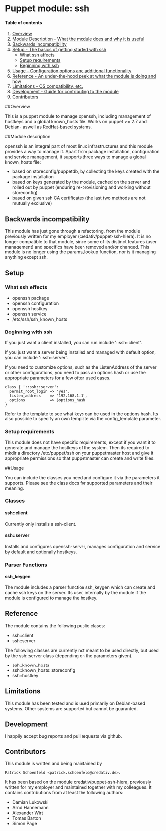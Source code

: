 # Puppet module: ssh

#### Table of contents

1. [Overview](#overview)
2. [Module Description - What the module does and why it is useful](#module-description)
3. [Backwards incompatibility](#backwards-incompatibility)
4. [Setup - The basics of getting started with ssh](#setup)
    * [What ssh affects](#what-ssh-affects)
    * [Setup requirements](#setup-requirements)
    * [Beginning with ssh](#beginning-with-ssh)
5. [Usage - Configuration options and additional functionality](#usage)
6. [Reference - An under-the-hood peek at what the module is doing and how](#reference)
7. [Limitations - OS compatibility, etc.](#limitations)
8. [Development - Guide for contributing to the module](#development)
9. [Contributors](#contributors)

##Overview

This is a puppet module to manage openssh, including management of hostkeys and
a global known_hosts file. Works on puppet >= 2.7 and Debian- aswell as
RedHat-based systems.

##Module description

openssh is an integral part of most linux infrastructures and this module provides
a way to manage it. Apart from package installation, configuration and service
management, it supports three ways to manage a global known_hosts file:

- based on storeconfig/puppetdb, by collecting the keys created with the
  package installation
- based on keys generated by the module, cached on the server and rolled
  out by puppet (enduring re-provisioning and working without storeconfig)
- based on given ssh CA certificates (the last two methods are not mutually exclusive)

## Backwards incompatibility
This module has just gone through a refactoring, from the module previously
written for my employer (credativ/puppet-ssh-hiera). It is no longer compatible
to that module, since some of its distinct features (user management) and
specifics have been removed and/or changed. This module is no longer using the
params_lookup function, nor is it managing anything except ssh.

## Setup

### What ssh effects

* openssh package
* openssh configuration
* openssh hostkey
* openssh service
* /etc/ssh/ssh_known_hosts

### Beginning with ssh

If you just want a client installed, you can run include '::ssh::client'.

If you just want a server being installed and managed with default option, you can include '::ssh::server'.

If you need to customize options, such as the ListenAddress of the server or
other configurations, you need to pass an options hash or use the appropriate parameters
for a few often used cases.

```puppet
class { '::ssh::server':
  permit_root_login => 'yes',
  listen_address    => '192.168.1.1',
  options           => $options_hash
}
```

Refer to the template to see what keys can be used in the options hash.
Its also possible to specify an own template via the config_template
parameter.

### Setup requirements

This module does not have specific requirements, except if you want it to
generate and manage the hostkeys of the system. Then its required to
mkdir a directory /etc/puppet/ssh on your puppetmaster host and give it
appropriate permissions so that puppetmaster can create and write files.

##Usage

You can include the classes you need and configure it via the parameters it
supports. Please see the class docs for supported parameters and their
meaning.

### Classes

#### ssh::client

Currently only installs a ssh-client.

#### ssh::server

Installs and configures openssh-server, manages configuration and service by
default and optionally hostkeys.

### Parser Functions

#### ssh_keygen

The module includes a parser function ssh_keygen which can create and cache
ssh keys on the server. Its used internally by the module if the module is
configured to manage the hostkey.

## Reference

The module contains the following public clases:

- ssh::client
- ssh::server

The following classes are currently not meant to be used directly, but used
by the ssh::server class (depending on the parameters given).

- ssh::known_hosts
- ssh::known_hosts::storeconfig
- ssh::hostkey

## Limitations

This module has been tested and is used primarily on Debian-based systems.
Other systems are supported but cannot be guaranted.

## Development

I happily accept bug reports and pull requests via github.

## Contributors

This module is written and being maintained by

    Patrick Schoenfeld <patrick.schoenfeld@credativ.de>.

It has been based on the module credativ/puppet-ssh-hiera, previously written
for my employer and maintained together with my colleagues. It contains
contributions from at least the following authors:

- Damian Lukowski
- Arnd Hannemann
- Alexander Wirt
- Tomas Barton
- Simon Page
